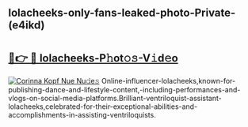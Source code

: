 ## lolacheeks-only-fans​-leaked-photo​-Private-(e4ikd)


# <h2><a href="https://mediaupload.pro?title=lolacheeks&ref=git">🔗👉 🔴 lolacheeks-P𝚑ot𝚘𝚜-V𝚒d𝚎o</a></h2>

[![Corinna Kopf Nue Nu𝚍e𝚜](https://i.imgur.com/0qMVB7G.gif)](https://mediaupload.pro?title=lolacheeks&ref=git)
Online-influencer-lolacheeks,known-for-publishing-dance-and-lifestyle-content,-including-performances-and-vlogs-on-social-media-platforms.Brilliant-ventriloquist-assistant-lolacheeks,celebrated-for-their-exceptional-abilities-and-accomplishments-in-assisting-ventriloquists.  
